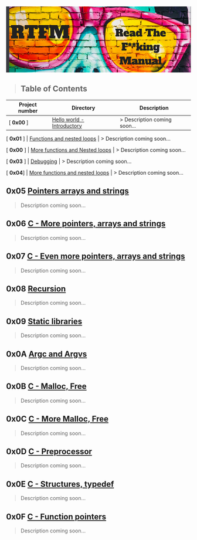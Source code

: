 
![Cisfun](assets/dev.png)

> ## Table of Contents
Project number | Directory | Description
-------------- | --------- | -----------
[ **0x00** ] | [Hello world - Introductory](https://github.com/Viestar/alx-low_level_programming/tree/master/0x00-hello_world) | > Description coming soon...

[ **0x01** ] | [Functions and nested loops](https://github.com/Viestar/alx-low_level_programming/tree/master/0x01-variables_if_else_while) | > Description coming soon...

[ **0x00** ] | [More functions and Nested loops](https://github.com/Viestar/alx-low_level_programming/tree/master/0x02-functions_nested_loops) | > Description coming soon...

[ **0x03** ] | [Debugging](https://github.com/Viestar/alx-low_level_programming/tree/master/0x03-debugging) | > Description coming soon...

[ **0x04**] | [More functions and nested loops](https://github.com/Viestar/alx-low_level_programming/tree/master/0x04-more_functions_nested_loops)  | > Description coming soon...

## **0x05** [Pointers arrays and strings](https://github.com/Viestar/alx-low_level_programming/tree/master/0x05-pointers_arrays_strings)
> Description coming soon...


## **0x06** [C - More pointers, arrays and strings](https://github.com/Viestar/alx-low_level_programming/tree/master/0x06-pointers_arrays_strings)
> Description coming soon...

## **0x07** [C - Even more pointers, arrays and strings](https://github.com/Viestar/alx-low_level_programming/tree/master/0x07-pointers_arrays_strings)
> Description coming soon...

## **0x08** [Recursion](https://github.com/Viestar/alx-low_level_programming/tree/master/0x08-recursion)
> Description coming soon...

## **0x09** [Static libraries](https://github.com/Viestar/alx-low_level_programming/tree/master/0x09-static_libraries)
> Description coming soon...

## **0x0A** [Argc and Argvs](https://github.com/Viestar/alx-low_level_programming/tree/master/0x0A-argc_argv)
> Description coming soon...

## **0x0B** [C - Malloc, Free](https://github.com/Viestar/alx-low_level_programming/tree/master/0x0B-malloc_free)
> Description coming soon...

## **0x0C** [C - More Malloc, Free](https://github.com/Viestar/alx-low_level_programming/tree/master/0x0C-more_malloc_free)
> Description coming soon...

## **0x0D** [C - Preprocessor](https://github.com/Viestar/alx-low_level_programming/tree/master/0x0D-preprocessor)
> Description coming soon...

## **0x0E** [C - Structures, typedef](https://github.com/Viestar/alx-low_level_programming/tree/master/0x0E-structures_typedef)
> Description coming soon...

## **0x0F** [C - Function pointers](https://github.com/Viestar/alx-low_level_programming/tree/master/0x0F-function_pointers)
> Description coming soon...

